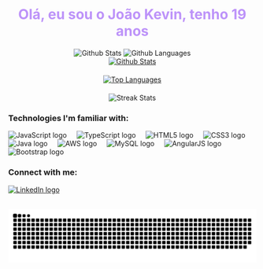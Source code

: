 <div align="center">
  <h1 style="color: #bd93f9;">Olá, eu sou o João Kevin, tenho 19 anos</h1>
  <img src="https://github-readme-stats.vercel.app/api?username=JoaoKeviin&theme=dracula&hide_border=false&include_all_commits=true" alt="Github Stats" />
  <img src="https://github-readme-stats.vercel.app/api/top-langs/?username=JoaoKeviin&hide=html&layout=compact&theme=dracula" alt="Github Languages" />
</div>

<div style="display: flex; flex-direction: column; align-items: center;">
  <a href="https://github.com/anuraghazra/github-readme-stats">
    <img
      src="https://github-readme-stats.vercel.app/api?username=JoaoKeviin&theme=dracula&hide_border=false&include_all_commits=true"
      alt="Github Stats"
      style="margin-bottom: 20px;"
    />
  </a>
  <a href="https://github.com/anuraghazra/github-readme-stats">
    <img
      src="https://github-readme-stats.vercel.app/api/top-langs/?username=JoaoKeviin&hide=html&layout=compact&theme=dracula&hide_border=false"
      alt="Top Languages"
      style="margin-bottom: 20px;"
    />
  </a>
  <img
    src="https://github-readme-streak-stats.herokuapp.com/?user=JoaoKeviin&theme=dracula&hide_border=false"
    alt="Streak Stats"
  />
</div>

<div align="left">
  <h3>Technologies I'm familiar with:</h3>
  <img src="https://cdn.jsdelivr.net/gh/devicons/devicon/icons/javascript/javascript-original.svg" height="30" alt="JavaScript logo" />
  <img width="12" />
  <img src="https://cdn.jsdelivr.net/gh/devicons/devicon/icons/typescript/typescript-original.svg" height="30" alt="TypeScript logo" />
  <img width="12" />
  <img src="https://cdn.jsdelivr.net/gh/devicons/devicon/icons/html5/html5-original.svg" height="30" alt="HTML5 logo" />
  <img width="12" />
  <img src="https://cdn.jsdelivr.net/gh/devicons/devicon/icons/css3/css3-original.svg" height="30" alt="CSS3 logo" />
  <img width="12" />
  <img src="https://cdn.jsdelivr.net/gh/devicons/devicon/icons/java/java-original.svg" height="30" alt="Java logo" />
  <img width="12" />
  <img src="https://cdn.jsdelivr.net/gh/devicons/devicon/icons/amazonwebservices/amazonwebservices-line-wordmark.svg" height="30" alt="AWS logo" />
  <img width="12" />
  <img src="https://cdn.jsdelivr.net/gh/devicons/devicon/icons/mysql/mysql-original.svg" height="30" alt="MySQL logo" />
  <img width="12" />
  <img src="https://cdn.jsdelivr.net/gh/devicons/devicon/icons/angularjs/angularjs-original.svg" height="30" alt="AngularJS logo" />
  <img width="12" />
  <img src="https://cdn.jsdelivr.net/gh/devicons/devicon/icons/bootstrap/bootstrap-original.svg" height="30" alt="Bootstrap logo" />
</div>

<div align="left">
  <h3>Connect with me:</h3>
  <a href="https://www.linkedin.com/in/joao-kevin-0a469b28a/" target="_blank">
    <img src="https://img.shields.io/static/v1?message=LinkedIn&logo=linkedin&label=&color=0077B5&logoColor=white&labelColor=&style=for-the-badge" height="35" alt="LinkedIn logo" />
  </a>
</div>

<br clear="both">

![Snake animation](https://github.com/Platane/snk/raw/output/github-contribution-grid-snake.svg)



